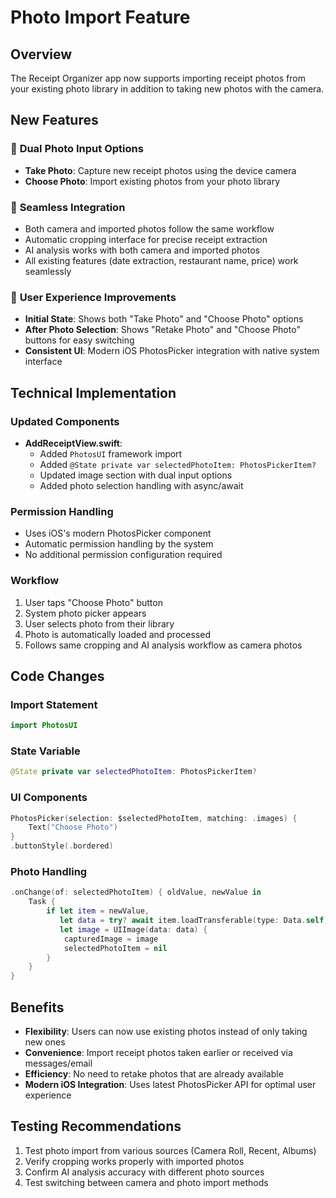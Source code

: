 # Photo Import Feature

## Overview
The Receipt Organizer app now supports importing receipt photos from your existing photo library in addition to taking new photos with the camera.

## New Features

### 📱 **Dual Photo Input Options**
- **Take Photo**: Capture new receipt photos using the device camera
- **Choose Photo**: Import existing photos from your photo library

### 🔄 **Seamless Integration**
- Both camera and imported photos follow the same workflow
- Automatic cropping interface for precise receipt extraction
- AI analysis works with both camera and imported photos
- All existing features (date extraction, restaurant name, price) work seamlessly

### 🎯 **User Experience Improvements**
- **Initial State**: Shows both "Take Photo" and "Choose Photo" options
- **After Photo Selection**: Shows "Retake Photo" and "Choose Photo" buttons for easy switching
- **Consistent UI**: Modern iOS PhotosPicker integration with native system interface

## Technical Implementation

### Updated Components
- **AddReceiptView.swift**: 
  - Added `PhotosUI` framework import
  - Added `@State private var selectedPhotoItem: PhotosPickerItem?`
  - Updated image section with dual input options
  - Added photo selection handling with async/await

### Permission Handling
- Uses iOS's modern PhotosPicker component
- Automatic permission handling by the system
- No additional permission configuration required

### Workflow
1. User taps "Choose Photo" button
2. System photo picker appears
3. User selects photo from their library
4. Photo is automatically loaded and processed
5. Follows same cropping and AI analysis workflow as camera photos

## Code Changes

### Import Statement
```swift
import PhotosUI
```

### State Variable
```swift
@State private var selectedPhotoItem: PhotosPickerItem?
```

### UI Components
```swift
PhotosPicker(selection: $selectedPhotoItem, matching: .images) {
    Text("Choose Photo")
}
.buttonStyle(.bordered)
```

### Photo Handling
```swift
.onChange(of: selectedPhotoItem) { oldValue, newValue in
    Task {
        if let item = newValue,
           let data = try? await item.loadTransferable(type: Data.self),
           let image = UIImage(data: data) {
            capturedImage = image
            selectedPhotoItem = nil
        }
    }
}
```

## Benefits
- **Flexibility**: Users can now use existing photos instead of only taking new ones
- **Convenience**: Import receipt photos taken earlier or received via messages/email
- **Efficiency**: No need to retake photos that are already available
- **Modern iOS Integration**: Uses latest PhotosPicker API for optimal user experience

## Testing Recommendations
1. Test photo import from various sources (Camera Roll, Recent, Albums)
2. Verify cropping works properly with imported photos
3. Confirm AI analysis accuracy with different photo sources
4. Test switching between camera and photo import methods
